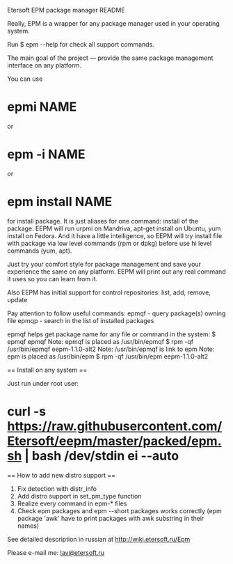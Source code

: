 Etersoft EPM package manager README

Really, EPM is a wrapper for any package manager used in your operating system.

Run $ epm --help for check all support commands.

The main goal of the project — provide the same package management interface
on any platform.

You can use
# epmi NAME
or
# epm -i NAME
or
# epm install NAME
for install package. It is just aliases for one command: install of the package.
EEPM will run urpmi on Mandriva, apt-get install on Ubuntu, yum install on Fedora.
And it have a little intelligence, so EEPM will try install file with package via
low level commands (rpm or dpkg) before use hi level commands (yum, apt).

Just try your comfort style for package management and save your experience the same
on any platform. EEPM will print out any real command it uses so you can learn from it.

Also EEPM has initial support for control repositories: list, add, remove, update

Pay attention to follow useful commands:
epmqf - query package(s) owning file
epmqp - search in the list of installed packages

epmqf helps get package name for any file or command in the system:
$ epmqf epmqf
Note: epmqf is placed as /usr/bin/epmqf
 $ rpm -qf /usr/bin/epmqf
eepm-1.1.0-alt2
Note: /usr/bin/epmqf is link to epm
Note: epm is placed as /usr/bin/epm
 $ rpm -qf /usr/bin/epm
eepm-1.1.0-alt2

== Install on any system ==

Just run under root user:
# curl -s https://raw.githubusercontent.com/Etersoft/eepm/master/packed/epm.sh | bash /dev/stdin ei --auto

== How to add new distro support ==
1. Fix detection with distr_info
2. Add distro support in set_pm_type function
3. Realize every command in epm-* files
4. Check epm packages and epm --short packages works correctly
(epm package 'awk' have to print packages with awk substring in their names)

See detailed description in russian at
http://wiki.etersoft.ru/Epm

Please e-mail me:
lav@etersoft.ru
